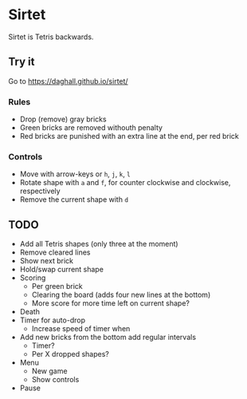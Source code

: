 # Sirtet

Sirtet is Tetris backwards.

## Try it

Go to https://daghall.github.io/sirtet/

### Rules

- Drop (remove) gray bricks
- Green bricks are removed withouth penalty
- Red bricks are punished with an extra line at the end, per red brick

### Controls

- Move with arrow-keys or `h`, `j`, `k`, `l`
- Rotate shape with `a` and `f`, for counter clockwise and clockwise, respectively
- Remove the current shape with `d`

## TODO

- Add all Tetris shapes (only three at the moment)
- Remove cleared lines
- Show next brick
- Hold/swap current shape
- Scoring
  - Per green brick
  - Clearing the board (adds four new lines at the bottom)
  - More score for more time left on current shape?
- Death
- Timer for auto-drop
  - Increase speed of timer when
- Add new bricks from the bottom add regular intervals
  - Timer?
  - Per X dropped shapes?
- Menu
  - New game
  - Show controls
- Pause
